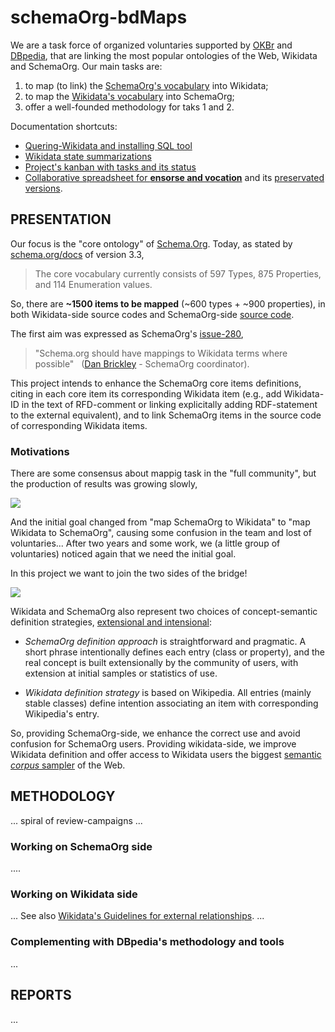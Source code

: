 # schemaOrg-bdMaps

We are a task force of organized voluntaries supported by [OKBr](http://ok.org.br) and [DBpedia](http://www.dbpedia-spotlight.org), that are linking the most popular ontologies of the Web, Wikidata and SchemaOrg.  Our main tasks are:
1. to map (to link) the [SchemaOrg's vocabulary](https://schema.org/) into Wikidata;
2. to map  the [Wikidata's vocabulary](https://Wikidata.org/) into SchemaOrg;
3. offer a well-founded methodology for taks 1 and 2.

Documentation shortcuts:

* [Quering-Wikidata and installing SQL tool](docs/quering-Wikidata.md)
* [Wikidata state summarizations](docs/reports.md)
* [Project's kanban with tasks and its status](https://github.com/okfn-brasil/schemaOrg-Wikidata-Map/projects/1)
* [Collaborative spreadsheet for **ensorse and vocation**](https://docs.google.com/spreadsheets/d/1NjJNKzeTKXk6xiYdLv9iKCvvR68SOTGni90nZXjMJJ0/edit#gid=625350896) and its [preservated versions](data/wd2schema-std.csv).

## PRESENTATION
Our focus is  the "core ontology" of [Schema.Org](http://schema.org). Today, as stated by [schema.org/docs](http://schema.org/docs/schemas.html) of version 3.3,

> The core vocabulary currently consists of 597 Types, 875 Properties, and 114 Enumeration values.

So, there are **~1500 items to be mapped** (~600 types + ~900 properties), in both Wikidata-side source codes and SchemaOrg-side [source code](https://github.com/schemaorg/schemaorg/blob/master/data/releases/3.3).

The first aim was expressed as SchemaOrg's [issue-280](https://github.com/schemaorg/schemaorg/issues/280), 
> "Schema.org should have mappings to Wikidata terms where possible" &nbsp; ([Dan Brickley](https://github.com/danbri) - SchemaOrg coordinator).

This project intends to enhance the SchemaOrg core items definitions, citing in each core item its corresponding Wikidata item (e.g., add Wikidata-ID in the text of RFD-comment or linking explicitally adding RDF-statement to the external equivalent), and to link SchemaOrg items in the source code of corresponding Wikidata items.

### Motivations

There are some consensus about mappig task in the "full community", but the production of results was growing slowly,

![](assets/taskAim-480px.png)

And the initial goal changed from "map SchemaOrg to Wikidata" to "map Wikidata to SchemaOrg", causing some confusion in the team and lost of voluntaries... After two years and some work, we (a little group of voluntaries) noticed again that we need the initial goal.

In this project we want to join the two sides of the bridge!

![](assets/Wd2Sc-bridge-fail.jpg)

Wikidata and SchemaOrg also represent two choices of concept-semantic definition strategies, [extensional and intensional](https://en.wikipedia.org/wiki/Extensional_and_intensional_definitions):

* *SchemaOrg definition approach* is straightforward and pragmatic. A short phrase intentionally defines each entry (class or property), and the real concept is built extensionally by the community of users, with extension at initial samples or statistics of use.

* *Wikidata definition strategy* is based on Wikipedia. All entries (mainly stable classes) define intention associating an item with corresponding Wikipedia's entry.

So, providing SchemaOrg-side, we enhance the correct use and avoid confusion for SchemaOrg users.  Providing wikidata-side, we improve Wikidata definition and offer access to Wikidata users the biggest [semantic *corpus* sampler](https://en.wikipedia.org/wiki/Corpus_linguistics) of the Web.

## METHODOLOGY
... spiral of review-campaigns ...

### Working on SchemaOrg side

....

### Working on Wikidata side
...
See  also [Wikidata's Guidelines for external relationships](https://www.wikidata.org/wiki/Help:Statements/Guidelines_for_external_relationships#schema_case).
...

### Complementing with DBpedia's methodology and tools

...

## REPORTS

...


